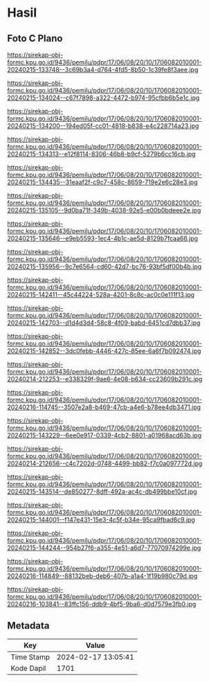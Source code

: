 # Hasil

## Foto C Plano

https://sirekap-obj-formc.kpu.go.id/9436/pemilu/pdpr/17/06/08/20/10/1706082010001-20240215-133748--3c69b3a4-d764-4fd5-8b50-1c39fe8f3aee.jpg

https://sirekap-obj-formc.kpu.go.id/9436/pemilu/pdpr/17/06/08/20/10/1706082010001-20240215-134024--c67f7898-a322-4472-b974-95cfbb6b5e1c.jpg

https://sirekap-obj-formc.kpu.go.id/9436/pemilu/pdpr/17/06/08/20/10/1706082010001-20240215-134200--194ed05f-cc01-4818-b838-e4c228714a23.jpg

https://sirekap-obj-formc.kpu.go.id/9436/pemilu/pdpr/17/06/08/20/10/1706082010001-20240215-134313--e12f8114-8306-46b8-b9cf-5279b6cc16cb.jpg

https://sirekap-obj-formc.kpu.go.id/9436/pemilu/pdpr/17/06/08/20/10/1706082010001-20240215-134435--31eaaf2f-c9c7-458c-8659-719e2e6c28e3.jpg

https://sirekap-obj-formc.kpu.go.id/9436/pemilu/pdpr/17/06/08/20/10/1706082010001-20240215-135105--9d0ba71f-349b-4038-92e5-e00b0bdeee2e.jpg

https://sirekap-obj-formc.kpu.go.id/9436/pemilu/pdpr/17/06/08/20/10/1706082010001-20240215-135646--e9eb5593-1ec4-4b1c-ae5d-8129b7fcaa66.jpg

https://sirekap-obj-formc.kpu.go.id/9436/pemilu/pdpr/17/06/08/20/10/1706082010001-20240215-135956--9c7e6564-cd60-42d7-bc76-93bf5df00b4b.jpg

https://sirekap-obj-formc.kpu.go.id/9436/pemilu/pdpr/17/06/08/20/10/1706082010001-20240215-142411--45c44224-528a-4201-8c8c-ac0c0e111f13.jpg

https://sirekap-obj-formc.kpu.go.id/9436/pemilu/pdpr/17/06/08/20/10/1706082010001-20240215-142703--d1d4d3d4-58c8-4f09-babd-6451cd7dbb37.jpg

https://sirekap-obj-formc.kpu.go.id/9436/pemilu/pdpr/17/06/08/20/10/1706082010001-20240215-142852--3dc0febb-4446-427c-85ee-6a6f7b092474.jpg

https://sirekap-obj-formc.kpu.go.id/9436/pemilu/pdpr/17/06/08/20/10/1706082010001-20240214-212253--e338329f-9ae6-4e08-b634-cc23609b291c.jpg

https://sirekap-obj-formc.kpu.go.id/9436/pemilu/pdpr/17/06/08/20/10/1706082010001-20240216-114745--3507e2a8-b469-47cb-a4e6-b78ee4db3471.jpg

https://sirekap-obj-formc.kpu.go.id/9436/pemilu/pdpr/17/06/08/20/10/1706082010001-20240215-143229--6ee0e917-0339-4cb2-8801-a01968acd63b.jpg

https://sirekap-obj-formc.kpu.go.id/9436/pemilu/pdpr/17/06/08/20/10/1706082010001-20240214-212656--c4c7202d-0748-4499-bb82-f7c0a097772d.jpg

https://sirekap-obj-formc.kpu.go.id/9436/pemilu/pdpr/17/06/08/20/10/1706082010001-20240215-143514--de850277-8dff-492a-ac4c-db499bbe10cf.jpg

https://sirekap-obj-formc.kpu.go.id/9436/pemilu/pdpr/17/06/08/20/10/1706082010001-20240215-144001--f147e431-15e3-4c5f-b34e-95ca9fbad6c9.jpg

https://sirekap-obj-formc.kpu.go.id/9436/pemilu/pdpr/17/06/08/20/10/1706082010001-20240215-144244--954b27f6-a355-4e51-a6d7-77070974299e.jpg

https://sirekap-obj-formc.kpu.go.id/9436/pemilu/pdpr/17/06/08/20/10/1706082010001-20240216-114849--88132beb-deb6-407b-a1a4-1f19b980c79d.jpg

https://sirekap-obj-formc.kpu.go.id/9436/pemilu/pdpr/17/06/08/20/10/1706082010001-20240216-103841--83ffc156-ddb9-4bf5-9ba6-d0d7579e3fb0.jpg


## Metadata

| Key        | Value               |
| ---------- | ------------------- |
| Time Stamp | 2024-02-17 13:05:41 |
| Kode Dapil | 1701                |



